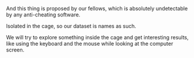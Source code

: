 And this thing is proposed by our fellows, which is absolutely undetectable by any anti-cheating software.

Isolated in the cage, so our dataset is names as such.

We will try to explore something inside the cage and get interesting results, like using the keyboard and the mouse while looking at the computer screen.
